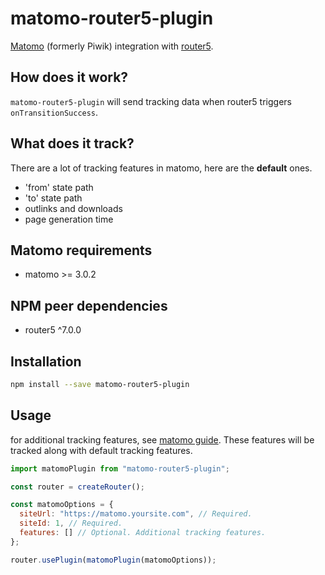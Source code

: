 # matomo-router5-plugin
[Matomo](https://matomo.org) (formerly Piwik) integration with [router5](https://router5.js.org).


## How does it work?

`matomo-router5-plugin` will send tracking data when router5 triggers `onTransitionSuccess`.


## What does it track?

There are a lot of tracking features in matomo, here are the **default** ones.

- 'from' state path
- 'to' state path
- outlinks and downloads
- page generation time


## Matomo requirements

- matomo >= 3.0.2


## NPM peer dependencies

- router5 ^7.0.0


## Installation

```bash
npm install --save matomo-router5-plugin
```


## Usage

for additional tracking features, see [matomo guide](https://developer.matomo.org/guides/tracking-javascript-guide). These features will be tracked along with default tracking features.
```js
import matomoPlugin from "matomo-router5-plugin";

const router = createRouter();

const matomoOptions = {
  siteUrl: "https://matomo.yoursite.com", // Required.
  siteId: 1, // Required.
  features: [] // Optional. Additional tracking features.
};

router.usePlugin(matomoPlugin(matomoOptions));
```
